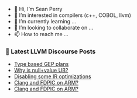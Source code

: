 - 👋 Hi, I’m Sean Perry
- 👀 I’m interested in compilers (c++, COBOL, llvm)
- 🌱 I’m currently learning ...
- 💞️ I’m looking to collaborate on ...
- 📫 How to reach me ...

<!---
s66perry/s66perry is a ✨ special ✨ repository because its `README.md` (this file) appears on your GitHub profile.
You can click the Preview link to take a look at your changes.
--->
### 📕 Latest LLVM Discourse Posts

<!-- DISCOURSE-LLVM:START -->
- [Type based GEP plans](https://discourse.llvm.org/t/type-based-gep-plans/87183#post_10)
- [Why is null+value UB?](https://discourse.llvm.org/t/why-is-null-value-ub/87193#post_2)
- [Disabling some IR optimizations](https://discourse.llvm.org/t/disabling-some-ir-optimizations/87191#post_3)
- [Clang and FDPIC on ARM?](https://discourse.llvm.org/t/clang-and-fdpic-on-arm/87181#post_6)
- [Clang and FDPIC on ARM?](https://discourse.llvm.org/t/clang-and-fdpic-on-arm/87181#post_5)
<!-- DISCOURSE-LLVM:END -->
